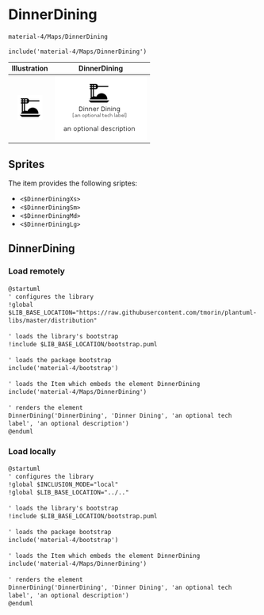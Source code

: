 # DinnerDining


```text
material-4/Maps/DinnerDining
```

```text
include('material-4/Maps/DinnerDining')
```



| Illustration | DinnerDining |
| :---: | :---: |
| ![illustration for Illustration](../../material-4/Maps/DinnerDining.png) | ![illustration for DinnerDining](../../material-4/Maps/DinnerDining.Local.png) |



## Sprites
The item provides the following sriptes:

- `<$DinnerDiningXs>`
- `<$DinnerDiningSm>`
- `<$DinnerDiningMd>`
- `<$DinnerDiningLg>`





## DinnerDining

### Load remotely
```plantuml
@startuml
' configures the library
!global $LIB_BASE_LOCATION="https://raw.githubusercontent.com/tmorin/plantuml-libs/master/distribution"

' loads the library's bootstrap
!include $LIB_BASE_LOCATION/bootstrap.puml

' loads the package bootstrap
include('material-4/bootstrap')

' loads the Item which embeds the element DinnerDining
include('material-4/Maps/DinnerDining')

' renders the element
DinnerDining('DinnerDining', 'Dinner Dining', 'an optional tech label', 'an optional description')
@enduml
```

### Load locally
```plantuml
@startuml
' configures the library
!global $INCLUSION_MODE="local"
!global $LIB_BASE_LOCATION="../.."

' loads the library's bootstrap
!include $LIB_BASE_LOCATION/bootstrap.puml

' loads the package bootstrap
include('material-4/bootstrap')

' loads the Item which embeds the element DinnerDining
include('material-4/Maps/DinnerDining')

' renders the element
DinnerDining('DinnerDining', 'Dinner Dining', 'an optional tech label', 'an optional description')
@enduml
```

